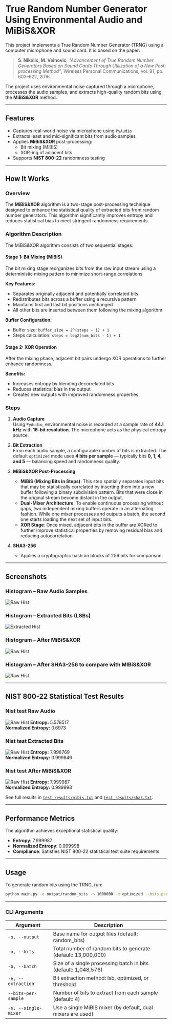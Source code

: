 # True Random Number Generator Using Environmental Audio and MiBiS&XOR

This project implements a True Random Number Generator (TRNG) using a computer microphone and sound card. It is based on the paper:

> **S. Nikolic, M. Veinovic**, _"Advancement of True Random Number Generators Based on Sound Cards Through Utilization of a New Post-processing Method"_, Wireless Personal Communications, vol. 91, pp. 603–622, 2016.

The project uses environmental noise captured through a microphone, processes the audio samples, and extracts high-quality random bits using the **MiBiS&XOR** method.

---

## Features

- Captures real-world noise via microphone using `PyAudio`
- Extracts least and mid-significant bits from audio samples
- Applies **MiBiS&XOR** post-processing:
  - Bit mixing (MiBiS)
  - XOR-ing of adjacent bits
- Supports **NIST 800-22** randomness testing


---

## How It Works

### Overview
The **MiBiS&XOR** algorithm is a two-stage post-processing technique designed to enhance the statistical quality of extracted bits from random number generators. This algorithm significantly improves entropy and reduces statistical bias to meet stringent randomness requirements.

### Algorithm Description

The MiBiS&XOR algorithm consists of two sequential stages:

#### Stage 1: Bit Mixing (MiBiS)

The bit mixing stage reorganizes bits from the raw input stream using a deterministic mixing pattern to minimize short-range correlations.

**Key Features:**
- Separates originally adjacent and potentially correlated bits
- Redistributes bits across a buffer using a recursive pattern
- Maintains first and last bit positions unchanged
- All other bits are inserted between them following the mixing algorithm

**Buffer Configuration:**
- Buffer size: `buffer_size = 2^(steps - 1) + 1`
- Steps calculation: `steps = log2(num_bits - 1) + 1`

#### Stage 2: XOR Operation

After the mixing phase, adjacent bit pairs undergo XOR operations to further enhance randomness.

**Benefits:**
- Increases entropy by blending decorrelated bits
- Reduces statistical bias in the output
- Creates new outputs with improved randomness properties


### Steps
1. **Audio Capture**  
   Using `PyAudio`, environmental noise is recorded at a sample rate of **44.1 kHz** with **16-bit resolution**. The microphone acts as the physical entropy source.

2. **Bit Extraction**  
   From each audio sample, a configurable number of bits is extracted. The default `optimized` mode uses **4 bits per sample** — typically bits **0, 1, 4, and 5** — balancing speed and randomness quality.

3. **MiBiS&XOR Post-Processing**
   - **MiBiS (Mixing Bits in Steps)**: This step spatially separates input bits that may be statistically correlated by inserting them into a new buffer following a binary subdivision pattern. Bits that were close in the original stream become distant in the output.
   - **Dual-Mixer Architecture**: To enable continuous processing without gaps, two independent mixing buffers operate in an alternating fashion. While one mixer processes and outputs a batch, the second one starts loading the next set of input bits.
   - **XOR Stage**: Once mixed, adjacent bits in the buffer are XORed to further improve statistical properties by removing residual bias and reducing autocorrelation.

4. **SHA3-256**
   - Applies a cryptographic hash on blocks of 256 bits for comparison.

---

## Screenshots

### Histogram – Raw Audio Samples
![Raw Hist](readme_files/raw.png)

### Histogram – Extracted Bits (LSBs)
![Extracted Hist](readme_files/extracted.png)


### Histogram – After MiBiS&XOR
![Raw Hist](readme_files/postMib.png)


### Histogram – After SHA3-256 to compare with MIBiS&XOR 
![Raw Hist](readme_files/postSha.png)


---

## NIST 800-22 Statistical Test Results

### Nist test Raw Audio
![Raw Hist](readme_files/nistRaw.png)
**Entropy:** 5.578517  
**Normalized Entropy:** 0.6973


### Nist test Extracted Bits
![Raw Hist](readme_files/nistExtracted.png)
**Entropy:** 7.998769  
**Normalized Entropy:** 0.999846

### Nist test After MiBiS&XOR
![Raw Hist](readme_files/nistMib.png)
**Entropy:** 7.999987  
**Normalized Entropy:** 0.999998

See full results in [`test_results/mibis.txt`](example_test_results/mibis.txt) and [`test_results/sha3.txt`](example_test_results/sha3.txt).

---

## Performance Metrics

The algorithm achieves exceptional statistical quality:

- **Entropy**: 7.999987
- **Normalized Entropy**: 0.999998
- **Compliance**: Satisfies NIST 800-22 statistical test suite requirements

---

## Usage

To generate random bits using the TRNG, run:
```bash
python main.py -o output/random_bits -n 1000000 -e optimized --bits-per-sample 4
```

---

### CLI Arguments

| Argument | Description |
|----------|-------------|
| `-o, --output` | Base name for output files (default: random_bits) |
| `-n, --bits` | Total number of random bits to generate (default: 13,000,000) |
| `-b, --batch` | Size of a single processing batch in bits (default: 1,048,576) |
| `-e, --extraction` | Bit extraction method: lsb, optimized, or threshold |
| `--bits-per-sample` | Number of bits to extract from each sample (default: 4) |
| `-s, --single-mixer` | Use a single MiBiS mixer (by default, dual mixers are used) |


